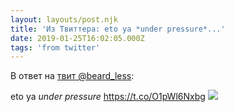 ```yaml
---
layout: layouts/post.njk
title: 'Из Твиттера: eto ya *under pressure*...'
date: 2019-01-25T16:02:05.000Z
tags: 'from twitter'
---
```

В ответ на [твит @beard_less](https://twitter.com/_/status/1088829170082304000):

eto ya *under pressure* https://t.co/O1pWl6Nxbg
  <img src="https://pbs.twimg.com/media/DxxMeEtWoAAho6a.jpg" />

